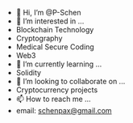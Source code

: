 - 👋 Hi, I’m @P-Schen
- 👀 I’m interested in ...
- Blockchain Technology
- Cryptography
- Medical Secure Coding
- Web3
- 🌱 I’m currently learning ...
- Solidity
- 💞️ I’m looking to collaborate on ...
- Cryptocurrency projects
- 📫 How to reach me ...
- email: schenpax@gmail.com

<!---
P-Schen/P-Schen is a ✨ special ✨ repository because its `README.md` (this file) appears on your GitHub profile.
You can click the Preview link to take a look at your changes.
--->
